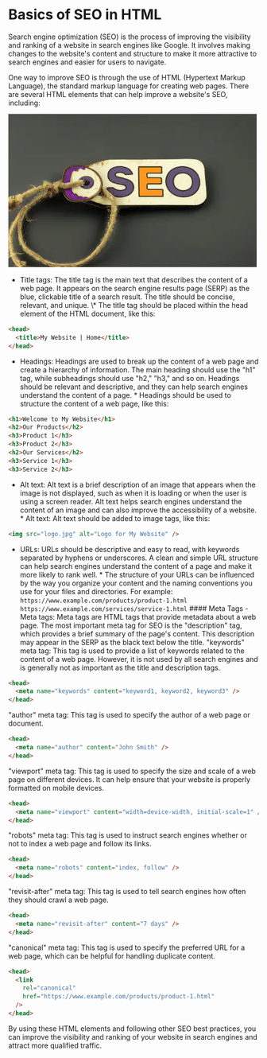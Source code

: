 # Basics of SEO in HTML

Search engine optimization (SEO) is the process of improving the visibility and ranking of a website in search engines like Google. It involves making changes to the website's content and structure to make it more attractive to search engines and easier for users to navigate.

One way to improve SEO is through the use of HTML (Hypertext Markup Language), the standard markup language for creating web pages. There are several HTML elements that can help improve a website's SEO, including:

![Image of a keychain with the word SEO on it](./dall_e_2022_12_29_18_11_42_an_image_of_a_html_tag_with_seo_on_it_with_a_dark_background_7mHdmsLmQE.webp)

- Title tags: The title tag is the main text that describes the content of a web page. It appears on the search engine results page (SERP) as the blue, clickable title of a search result. The title should be concise, relevant, and unique. \\\* The title tag should be placed within the head element of the HTML document, like this:

```html
<head>
  <title>My Website | Home</title>
</head>
```

- Headings: Headings are used to break up the content of a web page and create a
  hierarchy of information. The main heading should use the "h1" tag, while
  subheadings should use "h2," "h3," and so on. Headings should be relevant and
  descriptive, and they can help search engines understand the content of a page. \* Headings should be used to structure the content of a web page, like this:

```html
<h1>Welcome to My Website</h1>
<h2>Our Products</h2>
<h3>Product 1</h3>
<h3>Product 2</h3>
<h2>Our Services</h2>
<h3>Service 1</h3>
<h3>Service 2</h3>
```

- Alt text: Alt text is a brief description of an image that appears when
  the image is not displayed, such as when it is loading or when the user is using
  a screen reader. Alt text helps search engines understand the content of an
  image and can also improve the accessibility of a website. \* Alt text: Alt text
  should be added to image tags, like this:

```html
<img src="logo.jpg" alt="Logo for My Website" />
```

- URLs: URLs should be descriptive and easy to read, with keywords separated
  by hyphens or underscores. A clean and simple URL structure can help search
  engines understand the content of a page and make it more likely to rank well. \* The structure of your URLs can be influenced by the way you organize your
  content and the naming conventions you use for your files and directories. For
  example: `https://www.example.com/products/product-1.html
https://www.example.com/services/service-1.html` #### Meta Tags - Meta tags:
  Meta tags are HTML tags that provide metadata about a web page. The most
  important meta tag for SEO is the "description" tag, which provides a brief
  summary of the page's content. This description may appear in the SERP as the
  black text below the title. "keywords" meta tag: This tag is used to provide a
  list of keywords related to the content of a web page. However, it is not used
  by all search engines and is generally not as important as the title and
  description tags.

```html
<head>
  <meta name="keywords" content="keyword1, keyword2, keyword3" />
</head>
```

"author" meta tag: This tag is used to specify the author of a web page or
document.

```html
<head>
  <meta name="author" content="John Smith" />
</head>
```

"viewport" meta tag: This tag is used to specify the size and scale of a web
page on different devices. It can help ensure that your website is properly
formatted on mobile devices.

```html
<head>
  <meta name="viewport" content="width=device-width, initial-scale=1" />
</head>
```

"robots" meta tag: This tag is used to instruct search engines whether or
not to index a web page and follow its links.

```html
<head>
  <meta name="robots" content="index, follow" />
</head>
```

"revisit-after" meta tag: This tag is used to tell search engines how often
they should crawl a web page.

```html
<head>
  <meta name="revisit-after" content="7 days" />
</head>
```

"canonical" meta tag: This tag is used to specify the preferred URL for a
web page, which can be helpful for handling duplicate content.

```html
<head>
  <link
    rel="canonical"
    href="https://www.example.com/products/product-1.html"
  />
</head>
```

By using these HTML elements and following other SEO best practices, you can
improve the visibility and ranking of your website in search engines and attract
more qualified traffic.
